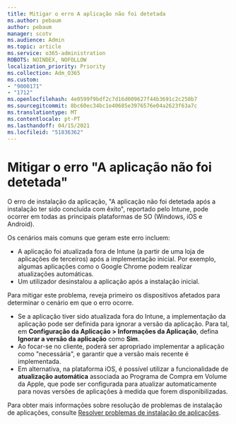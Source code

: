 ```yaml
---
title: Mitigar o erro A aplicação não foi detetada
ms.author: pebaum
author: pebaum
manager: scotv
ms.audience: Admin
ms.topic: article
ms.service: o365-administration
ROBOTS: NOINDEX, NOFOLLOW
localization_priority: Priority
ms.collection: Adm_O365
ms.custom:
- "9000171"
- "1712"
ms.openlocfilehash: 4e0599f9bdf2c7d16d009627f44b3691c2c250b7
ms.sourcegitcommit: 8bc60ec34bc1e40685e3976576e04a2623f63a7c
ms.translationtype: MT
ms.contentlocale: pt-PT
ms.lasthandoff: 04/15/2021
ms.locfileid: "51836362"
---
```

# <a name="mitigate-the-application-was-not-detected-error"></a>Mitigar o erro "A aplicação não foi detetada"

O erro de instalação da aplicação, "A aplicação não foi detetada após a instalação ter sido concluída com êxito", reportado pelo Intune, pode ocorrer em todas as principais plataformas de SO (Windows, iOS e Android).

Os cenários mais comuns que geram este erro incluem:

- A aplicação foi atualizada fora de Intune (a partir de uma loja de aplicações de terceiros) após a implementação inicial. Por exemplo, algumas aplicações como o Google Chrome podem realizar atualizações automáticas.
- Um utilizador desinstalou a aplicação após a instalação inicial.

Para mitigar este problema, reveja primeiro os dispositivos afetados para determinar o cenário em que o erro ocorre.

- Se a aplicação tiver sido atualizada fora do Intune, a implementação da aplicação pode ser definida para ignorar a versão da aplicação. Para tal, em **Configuração da Aplicação > Informações da Aplicação**, defina **Ignorar a versão da aplicação** como **Sim**.
- Ao focar-se no cliente, poderá ser apropriado implementar a aplicação como "necessária", e garantir que a versão mais recente é implementada.
- Em alternativa, na plataforma iOS, é possível utilizar a funcionalidade de **atualização automática** associada ao Programa de Compra em Volume da Apple, que pode ser configurada para atualizar automaticamente para novas versões de aplicações à medida que forem disponibilizadas.

Para obter mais informações sobre resolução de problemas de instalação de aplicações, consulte [Resolver problemas de instalação de aplicações](https://docs.microsoft.com/intune/troubleshoot-app-install).
